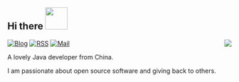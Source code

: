 <h2> Hi there <img src="https://media.giphy.com/media/mGcNjsfWAjY5AEZNw6/giphy.gif" width="50"></h2>

<img align="right" src="https://github-readme-stats.vercel.app/api?username=enfolds&show_icons=true&icon_color=0366d6&bg_color=ffffff&hide_title=true&hide=contribs&include_all_commits=true"/>

[![Blog](https://img.shields.io/badge/iyujie.cn-%20-yellow?logo=bloglovin)](https://iyujie.cn)
[![RSS](https://img.shields.io/badge/RSS-3db6f1?logo=rss)](https://iyujie.cn/rss)
[![Mail](https://img.shields.io/badge/i%40iyujie.cn-%20-orange?logo=gmail)](mailto:i@iyujie.cn)

A lovely Java developer from China.

I am passionate about open source software and giving back to others. 